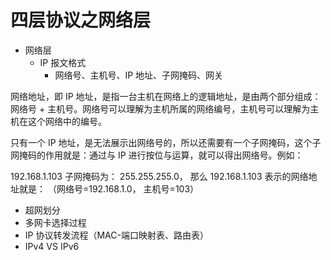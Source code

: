 # 四层协议之网络层

- 网络层
  - IP 报文格式
    - 网络号、主机号、IP 地址、子网掩码、网关

网络地址，即 IP 地址，是指一台主机在网络上的逻辑地址，是由两个部分组成： 网络号 + 主机号。网络号可以理解为主机所属的网络编号，主机号可以理解为主机在这个网络中的编号。

只有一个 IP 地址，是无法展示出网络号的，所以还需要有一个子网掩码，这个子网掩码的作用就是：通过与 IP 进行按位与运算，就可以得出网络号。例如：

192.168.1.103 子网掩码为： 255.255.255.0， 那么 192.168.1.103 表示的网络地址就是： （网络号=192.168.1.0， 主机号=103）

- 超网划分
- 多网卡选择过程
- IP 协议转发流程（MAC-端口映射表、路由表）
- IPv4 VS IPv6
